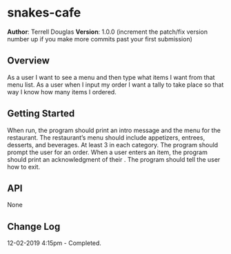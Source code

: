 # snakes-cafe

**Author**: Terrell Douglas
**Version**: 1.0.0 (increment the patch/fix version number up if you make more commits past your first submission)

## Overview
As a user I want to see a menu and then type what items I want from that menu list.
As a user when I input my order I want a tally to take place so that way I know how many items I ordered.

## Getting Started
When run, the program should print an intro message and the menu for the restaurant.
The restaurant’s menu should include appetizers, entrees, desserts, and beverages. At least 3 in each category.
The program should prompt the user for an order.
When a user enters an item, the program should print an acknowledgment of their .
The program should tell the user how to exit.

## API
None

## Change Log
12-02-2019 4:15pm - Completed.